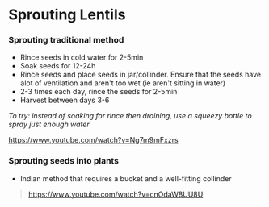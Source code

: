 # Sprouting Lentils







### Sprouting traditional method

- Rince seeds in cold water for 2-5min
- Soak seeds for 12-24h 
- Rince seeds and place seeds in jar/collinder. Ensure that the seeds have alot of ventilation and aren't too wet (ie aren't sitting in water)
- 2-3 times each day, rince the seeds for 2-5min
- Harvest between days 3-6



*To try: instead of soaking for rince then draining, use a squeezy bottle to spray just enough water*

https://www.youtube.com/watch?v=Ng7m9mFxzrs



### Sprouting seeds into plants

- Indian method that requires a bucket and a well-fitting collinder

>https://www.youtube.com/watch?v=cnOdaW8UU8U